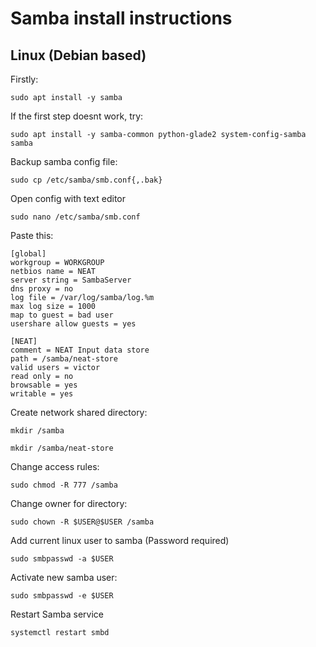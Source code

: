 # Samba install instructions

## Linux (Debian based)

Firstly:

`sudo apt install -y samba`

If the first step doesnt work, try:

`sudo apt install -y samba-common python-glade2 system-config-samba samba`

Backup samba config file:

`sudo cp /etc/samba/smb.conf{,.bak}`

Open config with text editor
 
`sudo nano /etc/samba/smb.conf`
 
Paste this:

```
[global]
workgroup = WORKGROUP
netbios name = NEAT
server string = SambaServer
dns proxy = no
log file = /var/log/samba/log.%m
max log size = 1000
map to guest = bad user
usershare allow guests = yes

[NEAT]
comment = NEAT Input data store
path = /samba/neat-store
valid users = victor
read only = no
browsable = yes
writable = yes
```

Create network shared directory:

`mkdir /samba`

`mkdir /samba/neat-store`

Change access rules:

`sudo chmod -R 777 /samba`

Change owner for directory:

`sudo chown -R $USER@$USER /samba`

Add current linux user to samba (Password required)

`sudo smbpasswd -a $USER`
 
Activate new samba user:

`sudo smbpasswd -e $USER`

Restart Samba service

`systemctl restart smbd`

